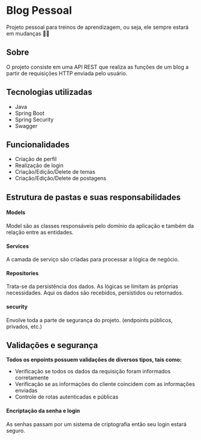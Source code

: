 <h1>Blog Pessoal</h1>


<p>Projeto pessoal para treinos de aprendizagem, ou seja, ele sempre estará em mudanças 👨‍💻</p>
<h2>Sobre</h2>
O projeto consiste em uma API REST que realiza as funções de um blog a partir de requisições HTTP enviada pelo usuário.

<h2>Tecnologias utilizadas</h2>

<ul>
<li>Java</li>
<li>Spring Boot</li>
<li>Spring Security</li>
<li>Swagger</li>
</ul>

<h2>Funcionalidades</h2>

<ul>
<li>Criação de perfil</li>
<li>Realização de login</li>
<li>Criação/Edição/Delete de temas</li>
<li>Criação/Edição/Delete de postagens</li>
</ul>


## Estrutura de pastas e suas responsabilidades

#### Models
Model são as classes responsáveis pelo domínio da aplicação e também da relação entre as entidades.

#### Services
A camada de serviço são criadas para processar a lógica de negócio.

#### Repositories
Trata-se da persistência dos dados. As lógicas se limitam às próprias necessidades. Aqui os dados são recebidos, persistidos ou retornados.

#### security
Envolve toda a parte de segurança do projeto. (endpoints públicos, privados, etc.)

## Validações e segurança

**Todos os enpoints possuem validações de diversos tipos, tais como:**

- Verificação se todos os dados da requisição foram informados corretamente
- Verificação se as informações do cliente coincidem com as informações enviadas 
- Controle de rotas autenticadas e públicas

#### Encriptação da senha e login

As senhas passam por um sistema de criptografia então seu login estará seguro.
